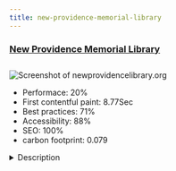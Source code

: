 ```yaml
---
title: new-providence-memorial-library
---
```


<div style="height: 3rem">
  <a href="https://www.newprovidencelibrary.org/"><h3>New Providence Memorial Library</h3></a>
</div>
<img loading="lazy" src="/images/thumbs/newprovidencelibrary.org.jpg" alt="Screenshot of newprovidencelibrary.org" />
<ul>
  <li>Performace: 20%</li>
  <li>
    First contentful paint:
    8.77Sec
  </li>
  <li>Best practices: 71%</li>
  <li>Accessibility: 88%</li>
  <li>SEO: 100%</li>
  <li>carbon footprint: 0.079</li>
</ul>
<details>
  <summary>Description</summary>
  <p>The New Providence Library was looking for a new modern look, and a website that is easily updatable by the staff and the library director.Initially New Providence Library was built in html... they then moved to a very basic Joomla 2.5 site several years ago.  In 2018 we converted the site to a new template and upgraded Joomla to the 3.x series.

The style is very clean, and easy to follow through the menu structure, which was a requirement of the director of the library.

Tools used are:
1. Use YooTheme Pro for the template
2. Ignite Gallery for the slide show / images
3. DropFiles for an easy .pdf file management system
Drop files was an excellent choice to manage multiple files such as board meeting minutes.  The director can easily upload them and display them.
4. jevents to manage all events</p>
</details>

